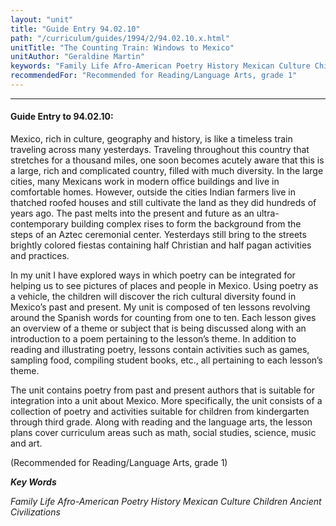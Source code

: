 ```yaml
---
layout: "unit"
title: "Guide Entry 94.02.10"
path: "/curriculum/guides/1994/2/94.02.10.x.html"
unitTitle: "The Counting Train: Windows to Mexico"
unitAuthor: "Geraldine Martin"
keywords: "Family Life Afro-American Poetry History Mexican Culture Children Ancient Civilizations"
recommendedFor: "Recommended for Reading/Language Arts, grade 1"
---
```

<body>
<hr/>
<h4>
Guide Entry to 94.02.10:
</h4>
Mexico, rich in culture, geography and history, is like a timeless train traveling across many yesterdays.  Traveling throughout this country that stretches for a thousand miles, one soon becomes acutely aware that this is a large, rich and complicated country, filled with much diversity.  In the large cities, many Mexicans work in modern office buildings and live in comfortable homes.  However, outside the cities Indian farmers live in thatched roofed houses and still cultivate the land as they did hundreds of years ago.  The past melts into the present and future as an ultra- contemporary building complex rises to form the background from the steps of an Aztec ceremonial center.  Yesterdays still bring to the streets brightly colored fiestas containing half Christian and half pagan activities and practices.
<p>
In my unit I have explored ways in which poetry can be integrated for helping us to see pictures of places and people in Mexico.  Using poetry as a vehicle, the children will discover the rich cultural diversity found in Mexico’s past and present.  My unit is composed of ten lessons revolving around the Spanish words for counting from one to ten.  Each lesson gives an overview of a theme or subject that is being discussed along with an introduction to a poem pertaining to the lesson’s theme.  In addition to reading and illustrating poetry, lessons contain activities such as games, sampling food, compiling student books, etc., all pertaining to each lesson’s theme.
</p>
<p>
The unit contains poetry from past and present authors that is suitable for integration into a unit about Mexico.  More specifically, the unit consists of a collection of poetry and activities suitable for children from kindergarten through third grade.  Along with reading and the language arts, the lesson plans cover curriculum areas such as math, social studies, science, music and art.
</p>
<p>
(Recommended for Reading/Language Arts, grade 1)
</p>
<p>
<b>
<i>
Key Words
</i>
</b>
<br/>
</p>
<p>
<i>
Family Life Afro-American Poetry History Mexican Culture Children Ancient Civilizations
</i>
</p>
</body>
